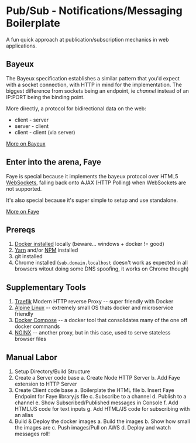 # Pub/Sub - Notifications/Messaging Boilerplate

A fun quick approach at publication/subscription mechanics in web applications.

## Bayeux

The Bayeux specification establishes a similar pattern that you'd expect with a socket connection, 
with HTTP in mind for the implementation. The biggest difference from sockets being an endpoint, ie _channel_ 
instead of an IP:PORT being the binding point.

More directly, a protocol for bidirectional data on the web:

* client - server
* server - client
* client - client (via server)

[More on Bayeux](https://docs.cometd.org/current/reference/index.html#_bayeux)

## Enter into the arena, Faye

Faye is special because it implements the bayeux protocol over HTML5 [WebSockets](https://www.websocket.org/aboutwebsocket.html), falling back onto
AJAX (HTTP Polling) when WebSockets are not supported.

It's also special because it's super simple to setup and use standalone.

[More on Faye](https://faye.jcoglan.com/)

## Prereqs

1. [Docker installed](https://docs.docker.com/install/) locally (beware... windows + docker != good)
2. [Yarn](https://yarnpkg.com/lang/en/docs/install/) and/or [NPM](https://www.npmjs.com/get-npm) installed
3. git installed
4. Chrome installed (`sub.domain.localhost` doesn't work as expected in all browsers witout doing some DNS spoofing, it works on Chrome though)

## Supplementary Tools

1. [Traefik](https://docs.traefik.io/) Modern HTTP reverse Proxy -- super friendly with Docker
2. [Alpine Linux](https://alpinelinux.org/about/) -- extremely small OS thats docker and microservice friendly
3. [Docker Compose](https://docs.docker.com/compose/) -- a docker tool that consolidates many of the one off docker commands
4. [NGINX](https://www.nginx.com/) -- another proxy, but in this case, used to serve stateless browser files

## Manual Labor

1. Setup Directory/Build Structure
2. Create a Server code base
    a. Create Node HTTP Server
    b. Add Faye extension to HTTP Server
3. Create Client code base
    a. Boilerplate the HTML file
    b. Insert Faye Endpoint for Faye library.js file
    c. Subscribe to a channel
    d. Publish to a channel
    e. Show Subscribed/Published messages in Console
    f. Add HTML/JS code for text inputs
    g. Add HTML/JS code for subscribing with an alias
4. Build & Deploy the docker images
    a. Build the images
    b. Show how small the images are
    c. Push images/Pull on AWS
    d. Deploy and watch messages roll!